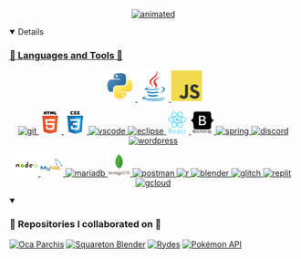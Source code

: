 <!--
**silvglad/silvglad** is a ✨ _special_ ✨ repository because its `README.md` (this file) appears on your GitHub profile.

Here are some ideas to get you started:

- 🔭 I’m currently working on ...
- 🌱 I’m currently learning ...
- 👯 I’m looking to collaborate on ...
- 🤔 I’m looking for help with ...
- 💬 Ask me about ...
- 📫 How to reach me: ...
- 😄 Pronouns: ...
- ⚡ Fun fact: ...
-->

<p align="center">
  <a href="https://susatoss.wordpress.com" target="_blank" rel="noreferrer"> <img width="750" src="https://media.tenor.com/xs6oh07BjdQAAAAC/jirachi-what.gif" alt="animated" />
</p> 

<details open>
  <summary><h3 align="left">🌸 Languages and Tools 🌸</h3></summary>
  <p align="center"> 
    <a href="https://www.python.org" target="_blank" rel="noreferrer"> <img src="https://raw.githubusercontent.com/devicons/devicon/master/icons/python/python-original.svg" alt="python" width="55" height="55"/> </a> 
    <a href="https://www.java.com" target="_blank" rel="noreferrer"> <img src="https://raw.githubusercontent.com/devicons/devicon/master/icons/java/java-original.svg" alt="java" width="55" height="55"/> </a> 
    <a href="https://developer.mozilla.org/en-US/docs/Web/JavaScript" target="_blank" rel="noreferrer"> <img src="https://raw.githubusercontent.com/devicons/devicon/master/icons/javascript/javascript-original.svg" alt="javascript" width="55" height="55"/> </a> 
  </p>
  
  <p align="center"> 
    <a href="https://git-scm.com/" target="_blank" rel="noreferrer"> <img src="https://www.vectorlogo.zone/logos/git-scm/git-scm-icon.svg" alt="git" width="40" height="40"/> </a>          
    <a href="https://www.w3.org/html/" target="_blank" rel="noreferrer"> <img src="https://raw.githubusercontent.com/devicons/devicon/master/icons/html5/html5-original-wordmark.svg" alt="html5" width="40" height="40"/> </a> 
    <a href="https://www.w3schools.com/css/" target="_blank" rel="noreferrer"> <img src="https://raw.githubusercontent.com/devicons/devicon/master/icons/css3/css3-original-wordmark.svg" alt="css3" width="40" height="40"/> </a>
        <a href="https://code.visualstudio.com" target="_blank" rel="noreferrer"> <img src="https://upload.wikimedia.org/wikipedia/commons/thumb/9/9a/Visual_Studio_Code_1.35_icon.svg/2048px-Visual_Studio_Code_1.35_icon.svg.png" alt="vscode" width="40" height="40"/> </a> 
    <a href="https://www.eclipse.org/ide/" target="_blank" rel="noreferrer"> <img src="https://seeklogo.com/images/E/eclipse-logo-85FE4BEA34-seeklogo.com.png" alt="eclipse" width="40" height="40"/> </a> 
    <a href="https://reactjs.org/" target="_blank" rel="noreferrer"> <img src="https://raw.githubusercontent.com/devicons/devicon/master/icons/react/react-original-wordmark.svg" alt="react" width="40" height="40"/> </a> 
    <a href="https://getbootstrap.com" target="_blank" rel="noreferrer"> <img src="https://raw.githubusercontent.com/devicons/devicon/master/icons/bootstrap/bootstrap-plain-wordmark.svg" alt="bootstrap" width="40" height="40"/> </a>  
    <a href="https://spring.io/" target="_blank" rel="noreferrer"> <img src="https://www.vectorlogo.zone/logos/springio/springio-icon.svg" alt="spring" width="40" height="40"/> </a>
    <a href="https://discord.com" target="_blank" rel="noreferrer"> <img src="https://logodownload.org/wp-content/uploads/2017/11/discord-logo-7-1.png" alt="discord" width="40" height="40"/> </a>
    <a href="https://wordpress.com" target="_blank" rel="noreferrer"> <img src="https://upload.wikimedia.org/wikipedia/commons/thumb/9/98/WordPress_blue_logo.svg/1200px-WordPress_blue_logo.svg.png" alt="wordpress" width="40" height="40"/> </a>
  </p>
  
  <p align="center"> 
    <a href="https://nodejs.org" target="_blank" rel="noreferrer"> <img src="https://raw.githubusercontent.com/devicons/devicon/master/icons/nodejs/nodejs-original-wordmark.svg" alt="nodejs" width="40" height="40"/> </a> 
    <a href="https://www.mysql.com/" target="_blank" rel="noreferrer"> <img src="https://raw.githubusercontent.com/devicons/devicon/master/icons/mysql/mysql-original-wordmark.svg" alt="mysql" width="40" height="40"/> </a>
    <a href="https://mariadb.org/" target="_blank" rel="noreferrer"> <img src="https://www.vectorlogo.zone/logos/mariadb/mariadb-icon.svg" alt="mariadb" width="40" height="40"/> </a>
    <a href="https://www.mongodb.com/" target="_blank" rel="noreferrer"> <img src="https://raw.githubusercontent.com/devicons/devicon/master/icons/mongodb/mongodb-original-wordmark.svg" alt="mongodb" width="40" height="40"/> </a>   
    <a href="https://postman.com" target="_blank" rel="noreferrer"> <img src="https://www.vectorlogo.zone/logos/getpostman/getpostman-icon.svg" alt="postman" width="40" height="40"/> </a> 
    <a href="https://www.r-project.org" target="_blank" rel="noreferrer"> <img src="https://www.svgrepo.com/show/340612/logo-r-script.svg" alt="r" width="40" height="40"/> </a> 
    <a href="https://www.blender.org/" target="_blank" rel="noreferrer"> <img src="https://upload.wikimedia.org/wikipedia/commons/thumb/0/0c/Blender_logo_no_text.svg/2503px-Blender_logo_no_text.svg.png" alt="blender" width="40" height="40"/> </a>
    <a href="https://glitch.com" target="_blank" rel="noreferrer"> <img src="https://miro.medium.com/v2/resize:fit:512/1*vZWl35P2WKk_GWnVQlI2iA.png" alt="glitch" width="40" height="40"/> </a>
    <a href="https://replit.com" target="_blank" rel="noreferrer"> <img src="https://upload.wikimedia.org/wikipedia/commons/thumb/7/78/New_Replit_Logo.svg/1200px-New_Replit_Logo.svg.png" alt="replit" width="40" height="40"/> </a>
    <a href="https://cloud.google.com/" target="_blank" rel="noreferrer"> <img src="https://seeklogo.com/images/G/google-cloud-logo-ADE788217F-seeklogo.com.png" alt="gcloud" width="40" height="40"/> </a>
  </p>
</details>

<details open>
  <summary><h3>🌺 Repositories I collaborated on 🌺</h3></summary>
    <p align="left">
        <a href="https://github.com/Marchabar/spring-mvc-ParchisOca"><img width="30%" src="https://github-readme-stats.vercel.app/api/pin/?username=Marchabar&repo=spring-mvc-ParchisOca&theme=github_dark&hide_border=true&show_icons=false&bg_color=1f2938" alt="Oca Parchis"></a>
        <a href="https://github.com/JMGarCas/Squareton-Blender"><img width="30%" src="https://github-readme-stats.vercel.app/api/pin/?username=JMGarCas&repo=Squareton-Blender&theme=github_dark&hide_border=true&show_icons=false&bg_color=1f2938" alt="Squareton Blender"></a>
         <a href="https://github.com/MarioArocaPaez/IISSI-ProjectRydes"><img width="30%" src="https://github-readme-stats.vercel.app/api/pin/?username=MarioArocaPaez&repo=IISSI-ProjectRydes&theme=github_dark&hide_border=true&show_icons=false&bg_color=1f2938" alt="Rydes"></a>
        <a href="https://github.com/MarioArocaPaez/Pok-monAPI"><img width="30%" src="https://github-readme-stats.vercel.app/api/pin/?username=MarioArocaPaez&repo=Pok-monAPI&theme=github_dark&hide_border=true&show_icons=false&bg_color=1f2938" alt="Pokémon API"></a>
    </p>
</details>
